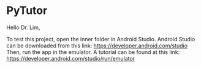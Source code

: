 # PyTutor
Hello Dr. Lim,

To test this project, open the inner folder in Android Studio. Android Studio can be downloaded from this link: https://developer.android.com/studio
Then, run the app in the emulator. A tutorial can be found at this link: https://developer.android.com/studio/run/emulator
